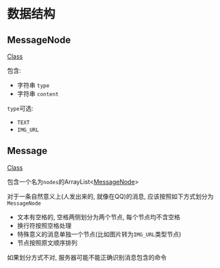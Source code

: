 # 数据结构

## MessageNode

[Class](../src/main/java/top/catium/csp/game/message/MessageNode.java)

包含:

+ 字符串 `type`
+ 字符串 `content`

`type`可选:

+ `TEXT`
+ `IMG_URL`

## Message

[Class](../src/main/java/top/catium/csp/game/message/Message.java)

包含一个名为`nodes`的ArrayList<[MessageNode](#messagenode)>

对于一条自然意义上(人发出来的, 就像在QQ)的消息, 应该按照如下方式划分为`MessageNode`

+ 文本有空格的, 空格两侧划分为两个节点, 每个节点均不含空格
+ 换行符按照空格处理
+ 特殊意义的消息单独一个节点(比如图片转为`IMG_URL`类型节点)
+ 节点按照原文顺序排列

如果划分方式不对, 服务器可能不能正确识别消息包含的命令  
